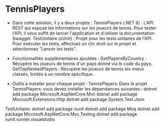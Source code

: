 # TennisPlayers
- Dans cette solution, il y a deux projets :
TennisPlayers (.NET 6) : L'API REST qui expose les informations sur les joueurs de tennis. Pour tester l'API, il vous suffit de lancer l'application et d'utiliser la documentation Swagger.
TestUnitaire (xUnit) : Projet pour les tests unitaires de l'API. Pour exécuter les tests, effectuez un clic droit sur le projet et sélectionnez "Lancer les tests".

- Fonctionnalités supplémentaires ajoutées :
GetPlayersByCountry : Récupère les joueurs de tennis d'un pays donné via le code du pays.
GetTopRankedPlayers : Récupère les joueurs de tennis les mieux classés, limités à un nombre spécifique.

- Outils à installer pour chaque projet :
TennisPlayers:
Dans le projet TennisPlayers, vous devez installer les dépendances suivantes :
dotnet add package Microsoft.AspNetCore.Mvc
dotnet add package Microsoft.Extensions.Http
dotnet add package System.Text.Json

TestUnitaire:
dotnet add package xunit
dotnet add package Moq
dotnet add package Microsoft.AspNetCore.Mvc.Testing
dotnet add package xunit.runner.visualstudio
